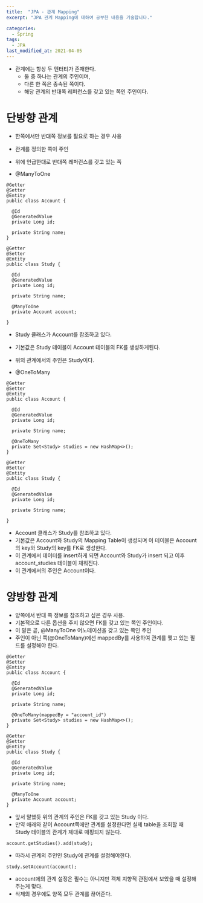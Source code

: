 ```yaml
---
title:  "JPA - 관계 Mapping"
excerpt: "JPA 관계 Mapping에 대하여 공부한 내용을 기술합니다."

categories:
  - Spring
tags:
  - JPA
last_modified_at: 2021-04-05
---
```


* 관계에는 항상 두 엔터티가 존재한다.
  * 둘 중 하나는 관계의 주인이며,
  * 다른 한 쪽은 종속된 쪽이다.
  * 해당 관계의 반대쪽 레퍼런스를 갖고 있는 쪽인 주인이다.

# 단방향 관계
  * 한쪽에서만 반대쪽 정보를 필요로 하는 경우 사용
  * 관계를 정의한 쪽이 주인
  * 위에 언급한대로 반대쪽 레퍼런스를 갖고 있는 쪽

* @ManyToOne

```
@Getter
@Setter
@Entity
public class Account {

  @Id
  @GeneratedValue
  private Long id;

  private String name;
}

@Getter
@Setter
@Entity
public class Study {

  @Id
  @GeneratedValue
  private Long id;

  private String name;

  @ManyToOne
  private Account account;

}

```

  * Study 클래스가 Account를 참조하고 있다.
  * 기본값은 Study 테이블이 Account 테이블의 FK를 생성하게된다.
  * 위의 관계에서의 주인은 Study이다.

* @OneToMany

```
@Getter
@Setter
@Entity
public class Account {

  @Id
  @GeneratedValue
  private Long id;

  private String name;

  @OneToMany
  private Set<Study> studies = new HashMap<>();
}

@Getter
@Setter
@Entity
public class Study {

  @Id
  @GeneratedValue
  private Long id;

  private String name;

}
```
  * Account 클래스가 Study를 참조하고 있다. 
  * 기본값은 Account와 Study의 Mapping Table이 생성되며 이 테이블은 Account의 key와 Study의 key를 FK로 생성한다.
  * 이 관계에서 데이터를 insert하게 되면 Account와 Study가 insert 되고 이후 account_studies 테이블이 채워진다.
  * 이 관계에서의 주인은 Account이다.

# 양방향 관계
  * 양쪽에서 반대 쪽 정보를 참조하고 싶은 경우 사용.
  * 기본적으로 다른 옵션을 주지 않으면 FK를 갖고 있는 쪽인 주인이다.
  * 이 말은 곧, @ManyToOne 어노테이션을 갖고 있는 쪽인 주인
  * 주인이 아닌 쪽(@OneToMany)에선 mappedBy를 사용하여 관계를 맺고 있는 필드를 설정해야 한다.
  
  ```
  @Getter
  @Setter
  @Entity
  public class Account {

    @Id
    @GeneratedValue
    private Long id;

    private String name;

    @OneToMany(mappedBy = "account_id")
    private Set<Study> studies = new HashMap<>();
  }

  @Getter
  @Setter
  @Entity
  public class Study {

    @Id
    @GeneratedValue
    private Long id;

    private String name;

    @ManyToOne
    private Account account;
  }
  ```
  * 앞서 말했듯 위의 관계의 주인은 FK를 갖고 있는 Study 이다.
  * 만약 애래와 같이 Account쪽에만 관계를 설정한다면 실제 table을 조회할 때 Study 테이블의 관계가 제대로 매핑되지 않는다.
  
  ```
  account.getStudies().add(study);
  ```

  * 따라서 관계의 주인인 Study에 관계를 설정해야한다. 

  ```
  study.setAccount(account);
  ```
  * account에의 관계 설정은 필수는 아니지만 객체 지향적 관점에서 보았을 때 설정해주는게 맞다.
  * 삭제의 경우에도 양쪽 모두 관계를 끊어준다.